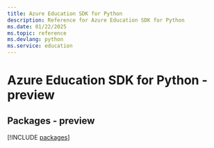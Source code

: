 ```yaml
---
title: Azure Education SDK for Python
description: Reference for Azure Education SDK for Python
ms.date: 01/22/2025
ms.topic: reference
ms.devlang: python
ms.service: education
---
```

# Azure Education SDK for Python - preview
## Packages - preview
[!INCLUDE [packages](education-index.md)]